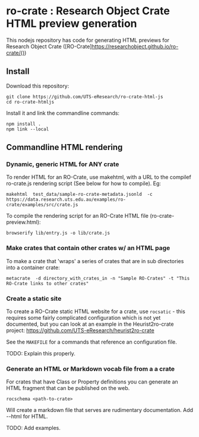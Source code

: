# ro-crate : Research Object Crate HTML preview generation

This nodejs repository has code for generating HTML previews for Research Object Crate ([RO-Crate]https://researchobject.github.io/ro-crate/())

## Install

Download this repository:

```
git clone https://github.com/UTS-eResearch/ro-crate-html-js
cd ro-crate-htmljs
```

Install it and link the commandline commands:

```
npm install .
npm link --local

```
## Commandline HTML rendering

### Dynamic, generic HTML for ANY crate

To render HTML for an RO-Crate, use makehtml, with a URL to the compilef ro-crate.js rendering script (See below for how to compile). Eg:

```makehtml  test_data/sample-ro-crate-metadata.jsonld  -c https://data.research.uts.edu.au/examples/ro-crate/examples/src/crate.js```


To compile the rendering script for an RO-Crate HTML file (ro-crate-preview.html):

```browserify lib/entry.js -o lib/crate.js```

### Make crates that contain other crates w/ an HTML page

To make a crate that 'wraps' a series of crates that are in sub directories into a container crate:

```
metacrate  -d directory_with_crates_in -n "Sample RO-Crates" -t "This RO-Crate links to other crates"
```


### Create a static site

To create a RO-Crate static HTML website for a crate, use `rocsatic` - this requires some fairly complicated configuration which is not yet documented, but you can look at an example in the Heurist2ro-crate project: https://github.com/UTS-eResearch/heurist2ro-crate 

See the `MAKEFILE`  for a commands that reference an configuration file.

TODO: Explain this properly.


### Generate an HTML or Markdown vocab file from a a crate

For crates that have Class or Property definitions you can generate an HTML fragment that can be published on the web.

```rocschema <path-to-crate>```

Will create a markdown file that serves are rudimentary documentation. Add --html for HTML.

TODO: Add examples.











